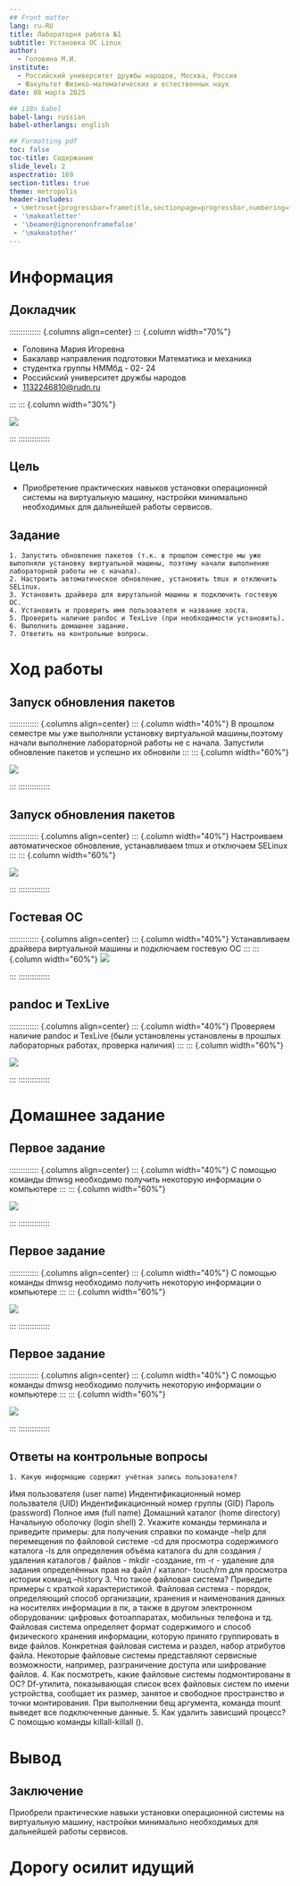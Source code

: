```yaml
---
## Front matter
lang: ru-RU
title: Лабораторня работа №1
subtitle: Установка OC Linux
author:
  - Головина М.И.
institute:
  - Российский университет дружбы народов, Москва, Россия
  - Факультет Физико-математических и естественных наук
date: 08 марта 2025

## i18n babel
babel-lang: russian
babel-otherlangs: english

## Formatting pdf
toc: false
toc-title: Содержание
slide_level: 2
aspectratio: 169
section-titles: true
theme: metropolis
header-includes:
 - \metroset{progressbar=frametitle,sectionpage=progressbar,numbering=fraction}
 - '\makeatletter'
 - '\beamer@ignorenonframefalse'
 - '\makeatother'
---
```


# Информация

## Докладчик

:::::::::::::: {.columns align=center}
::: {.column width="70%"}

  * Головина Мария Игоревна
  * Бакалавр направления подготовки Математика и механика
  * студентка группы НММбд - 02- 24
  * Российский университет дружбы народов
  * [1132246810@rudn.ru](mailto:1132246810@rudn.ru)

:::
::: {.column width="30%"}

![](./image/01.jpg)

:::
::::::::::::::


## Цель

- Приобретение практических навыков установки операционной системы на виртуальную машину, настройки минимально необходимых для дальнейшей работы сервисов.
  
## Задание

    1. Запустить обновление пакетов (т.к. в прошлом семестре мы уже выполняли установку виртуальной машины, поэтому начали выполнение лабораторной работы не с начала).
    2. Настроить автоматическое обновление, установить tmux и отключить SELinux.
    3. Установить драйвера для вирутальной машины и подключить гостевую ОС.
    4. Установить и проверить имя пользователя и название хоста.
    5. Проверить наличие pandoc и TexLive (при необходимости установить).
    6. Выполнить домашнее задание.
    7. Ответить на контрольные вопросы.


# Ход работы

## Запуск обновления пакетов
::::::::::::: {.columns align=center}
::: {.column width="40%"}
 В прошлом семестре мы уже выполняли установку виртуальной машины,поэтому начали выполнение лабораторной работы не с начала. Запустили обновление пакетов
 и успешно их обновили
:::
::: {.column width="60%"}

![](./image/2.JPG)

:::
::::::::::::::

## Запуск обновления пакетов
::::::::::::: {.columns align=center}
::: {.column width="40%"}
Настроиваем автоматическое обновление, устанавливаем tmux и отключаем SELinux 
:::
::: {.column width="60%"}

![](./image/4.JPG)

:::
::::::::::::::

## Гостевая ОС

::::::::::::: {.columns align=center}
::: {.column width="40%"}
Устанавливаем драйвера виртуальной машины и подключаем гостевую ОС
:::
::: {.column width="60%"}
![](./image/7.JPG)

:::
::::::::::::::

## pandoc и TexLive 
::::::::::::: {.columns align=center}
::: {.column width="40%"}
Проверяем наличие pandoc и TexLive (были установлены установлены в прошлых лабораторных работах, проверка наличия)
:::
::: {.column width="60%"}

![](./image/9.JPG)

:::
::::::::::::::

# Домашнее задание

## Первое задание

::::::::::::: {.columns align=center}
::: {.column width="40%"}
С помощью команды dmwsg необходимо получить некоторую информации о компьютере
:::
::: {.column width="60%"}

![](./image/10.JPG)

:::
::::::::::::::


## Первое задание

::::::::::::: {.columns align=center}
::: {.column width="40%"}
С помощью команды dmwsg необходимо получить некоторую информации о компьютере
:::
::: {.column width="60%"}

![](./image/11.JPG)

:::
::::::::::::::

## Первое задание

::::::::::::: {.columns align=center}
::: {.column width="40%"}
С помощью команды dmwsg необходимо получить некоторую информации о компьютере
:::
::: {.column width="60%"}

![](./image/12.JPG)

:::
::::::::::::::


## Ответы на контрольные вопросы
    1. Какую информацию содержит учётная запись пользователя? 
Имя пользователя (user name)
Индентификационный номер пользвателя (UID)
Индентификационный номер группы (GID)
Пароль (password)
Полное имя (full name)
Домашний каталог (home directory)
Начальную оболочку (login shell)
    2. Укажите команды терминала и приведите примеры:
для получения справки по команде –help
для перемещения по файловой системе -cd
для просмотра содержимого каталога -ls
для определения объёма каталога du
для создания / удаления каталогов / файлов - mkdir -создание, rm -r - удаление
для задания определённых прав на файл / каталог- touch/rm
для просмотра истории команд –history
    3. Что такое файловая система? Приведите примеры с краткой характеристикой.
Файловая система - порядок, определяющий способ организации, хранения и
наименования данных на носителях информации в пк, а также в другом электронном оборудовании: цифровых фотоаппаратах, мобильных телефона и тд. Файловая система определяет формат содержимого и способ физического хранения информации, которую принято группировать в виде файлов. Конкретная файловая система и раздел, набор атрибутов файла. Некоторые файловые системы представляют сервисные возможности, например, разграничение доступа или шифрование файлов.
    4. Как посмотреть, какие файловые системы подмонтированы в ОС?
Df-утилита, показывающая список всех файловых систем по имени устройства, сообщает их размер, занятое и свободное пространство и точки монтирования.
При выполнении бещ аргумента, команда mount выведет все подключенные
данные.
    5. Как удалить зависший процесс?
С помощью команды killall-killall ().

# Вывод
## Заключение
Приобрели практические навыки установки операционной системы на виртуальную машину, настройки минимально необходимых для дальнейшей работы сервисов.


# Дорогу осилит идущий

